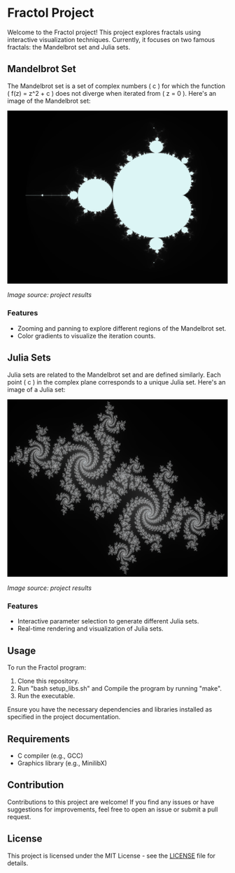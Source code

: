 # Fractol Project

Welcome to the Fractol project! This project explores fractals using interactive visualization techniques. Currently, it focuses on two famous fractals: the Mandelbrot set and Julia sets.

## Mandelbrot Set

The Mandelbrot set is a set of complex numbers \( c \) for which the function \( f(z) = z^2 + c \) does not diverge when iterated from \( z = 0 \). Here's an image of the Mandelbrot set:

![Mandelbrot Set](results/m.png)

*Image source: project results*

### Features
- Zooming and panning to explore different regions of the Mandelbrot set.
- Color gradients to visualize the iteration counts.

## Julia Sets

Julia sets are related to the Mandelbrot set and are defined similarly. Each point \( c \) in the complex plane corresponds to a unique Julia set. Here's an image of a Julia set:

![Mandelbrot Set](results/j.png)

*Image source: project results*

### Features
- Interactive parameter selection to generate different Julia sets.
- Real-time rendering and visualization of Julia sets.

## Usage

To run the Fractol program:

1. Clone this repository.
2. Run "bash setup_libs.sh" and Compile the program by running "make".
3. Run the executable.

Ensure you have the necessary dependencies and libraries installed as specified in the project documentation.

## Requirements

- C compiler (e.g., GCC)
- Graphics library (e.g., MinilibX)

## Contribution

Contributions to this project are welcome! If you find any issues or have suggestions for improvements, feel free to open an issue or submit a pull request.

## License

This project is licensed under the MIT License - see the [LICENSE](LICENSE) file for details.
